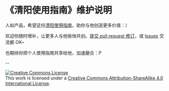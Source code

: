 # 《清阳使用指南》维护说明

人如产品，希望这份[清阳使用指南](usage_qingyang.md)，助你与他创造更多价值：）


欢迎你随时增补，让更多人与他愉快共创。[提交 pull request 修订](https://guides.github.com/activities/forking/#making-changes)，或 [Issues](https://github.com/ishanshan/ForFamily/issues) 交流都 OK~

也期待你把个人使用指南共享给他，加速磨合：P

--

<a rel="license" href="http://creativecommons.org/licenses/by-sa/4.0/"><img alt="Creative Commons License" style="border-width:0" src="https://i.creativecommons.org/l/by-sa/4.0/80x15.png" /></a><br />This work is licensed under a <a rel="license" href="http://creativecommons.org/licenses/by-sa/4.0/">Creative Commons Attribution-ShareAlike 4.0 International License</a>.


